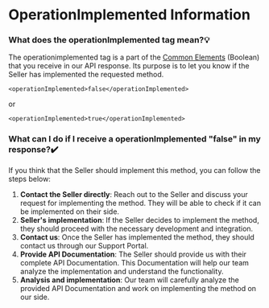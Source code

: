 ﻿---
sidebar_position: 19
---

# OperationImplemented Information

### What does the operationImplemented tag mean?💡
The operationimplemented tag is a part of the [Common Elements](https://docs.travelgatex.com/connectiontypessellers/hotelpullsellers/methods/common-elements/) (Boolean) that you receive in our API response. Its purpose is to let you know if the Seller has implemented the requested method.
```
<operationImplemented>false</operationImplemented>
```
or
```
<operationImplemented>true</operationImplemented>
```
### What can I do if I receive a operationImplemented "false" in my response?✔️
If you think that the Seller should implement this method, you can follow the steps below:

1. **Contact the Seller directly**: Reach out to the Seller and discuss your request for implementing the method. They will be able to check if it can be implemented on their side.
1. **Seller's implementation**: If the Seller decides to implement the method, they should proceed with the necessary development and integration.
1. **Contact us**: Once the Seller has implemented the method, they should contact us through our Support Portal.
1. **Provide API Documentation**: The Seller should provide us with their complete API Documentation. This Documentation will help our team analyze the implementation and understand the functionality.
1. **Analysis and implementation**: Our team will carefully analyze the provided API Documentation and work on implementing the method on our side.


